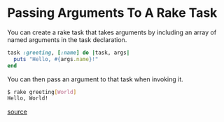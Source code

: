 # Passing Arguments To A Rake Task

You can create a rake task that takes arguments by including an array of
named arguments in the task declaration.

```ruby
task :greeting, [:name] do |task, args|
  puts "Hello, #{args.name}!"
end
```

You can then pass an argument to that task when invoking it.

```bash
$ rake greeting[World]
Hello, World!
```

[source](http://davidlesches.com/blog/passing-arguments-to-a-rails-rake-task)
